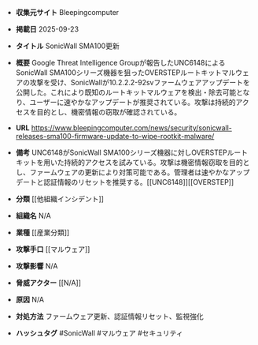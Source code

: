 - **収集元サイト**
Bleepingcomputer

- **掲載日**
2025-09-23

- **タイトル**
SonicWall SMA100更新

- **概要**
Google Threat Intelligence Groupが報告したUNC6148によるSonicWall SMA100シリーズ機器を狙ったOVERSTEPルートキットマルウェアの攻撃を受け、SonicWallが10.2.2.2-92svファームウェアアップデートを公開した。これにより既知のルートキットマルウェアを検出・除去可能となり、ユーザーに速やかなアップデートが推奨されている。攻撃は持続的アクセスを目的とし、機密情報の窃取が確認されている。

- **URL**
https://www.bleepingcomputer.com/news/security/sonicwall-releases-sma100-firmware-update-to-wipe-rootkit-malware/

- **備考**
UNC6148がSonicWall SMA100シリーズ機器に対しOVERSTEPルートキットを用いた持続的アクセスを試みている。攻撃は機密情報窃取を目的とし、ファームウェアの更新により対策可能である。管理者は速やかなアップデートと認証情報のリセットを推奨する。[[UNC6148]][[OVERSTEP]]

- **分類**
[[他組織インシデント]]

- **組織名**
N/A

- **業種**
[[産業分類]]

- **攻撃手口**
[[マルウェア]]

- **攻撃影響**
N/A

- **脅威アクター**
[[N/A]]

- **原因**
N/A

- **対処方法**
ファームウェア更新、認証情報リセット、監視強化

- **ハッシュタグ**
#SonicWall #マルウェア #セキュリティ
